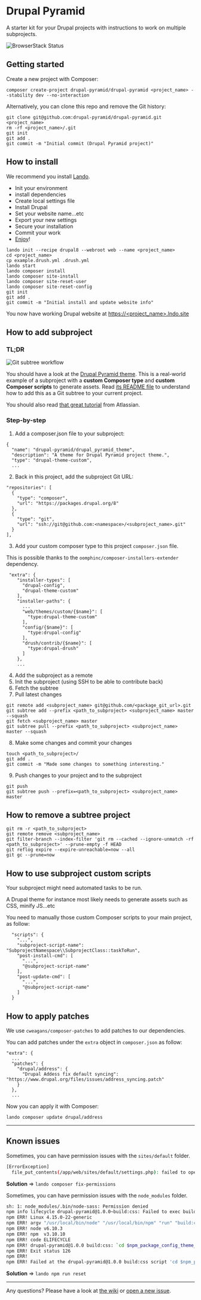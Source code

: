# Drupal Pyramid

A starter kit for your Drupal projects with instructions to work on multiple subprojects.

![BrowserStack Status](https://www.browserstack.com/automate/badge.svg?badge_key=BvpY1y5yRRsxyUxUVDLJ)

## Getting started

Create a new project with Composer:
```
composer create-project drupal-pyramid/drupal-pyramid <project_name> --stability dev --no-interaction
```

Alternatively, you can clone this repo and remove the Git history:
```
git clone git@github.com:drupal-pyramid/drupal-pyramid.git <project_name>
rm -rf <project_name>/.git
git init
git add .
git commit -m "Initial commit (Drupal Pyramid project)"
```

## How to install

We recommend you install [Lando](https://docs.devwithlando.io/installation/installing.html).

* Init your environment
* install dependencies
* Create local settings file
* Install Drupal
* Set your website name...etc
* Export your new settings
* Secure your installation
* Commit your work
* [Enjoy](http://gph.is/*uVl0T)!

```
lando init --recipe drupal8 --webroot web --name <project_name>
cd <project_name>
cp example.drush.yml .drush.yml
lando start
lando composer install
lando composer site-install
lando composer site-reset-user
lando composer site-reset-config
git init
git add .
git commit -m "Initial install and update website info"
```

You now have working Drupal website at [https://<project_name>.lndo.site](https://<project_name>.lndo.site)


## How to add subproject

### TL;DR

![Git subtree workflow](http://drupal-pyramid.org/img/git_subtree_cmds.jpg)

You should have a look at the [Drupal Pyramid theme](https://github.com/drupal-pyramid/drupal_pyramid_theme). This is a real-world example of a subproject with a **custom Composer type** and **custom Composer scripts** to generate assets. Read [its README file](https://github.com/drupal-pyramid/drupal_pyramid_theme#getting-started) to understand how to add this as a Git subtree to your current project.

You should also read [that great tutorial](https://www.atlassian.com/blog/git/alternatives-to-git-submodule-git-subtree) from Atlassian.


### Step-by-step

1) Add a composer.json file to your subproject:
```
{
  "name": "drupal-pyramid/drupal_pyramid_theme",
  "description": "A theme for Drupal Pyramid project theme.",
  "type": "drupal-theme-custom",
  ...
```

2) Back in this project, add the subproject Git URL:
```
"repositories": [
  {
    "type": "composer",
    "url": "https://packages.drupal.org/8"
  },
  {
    "type": "git",
    "url": "ssh://git@github.com:<namespace>/<subproject_name>.git"
  }    
],
```

3) Add your custom composer type to this project `composer.json` file.  

This is possible thanks to the `oomphinc/composer-installers-extender` dependency.

```
 "extra": {
    "installer-types": [
      "drupal-config",
      "drupal-theme-custom"
    ],
    "installer-paths": {
      ...
      "web/themes/custom/{$name}": [
        "type:drupal-theme-custom"
      ],
      "config/{$name}": [
        "type:drupal-config"
      ],
      "drush/contrib/{$name}": [
        "type:drupal-drush"
      ]
    },
    ...
```

4) Add the subproject as a remote
5) Init the subproject (using SSH to be able to contribute back)
6) Fetch the subtree
7) Pull latest changes
```
git remote add <subproject_name> git@github.com/<package_git_url>.git
git subtree add --prefix <path_to_subproject> <subproject_name> master --squash
git fetch <subproject_name> master
git subtree pull --prefix <path_to_subproject> <subproject_name> master --squash
```

8) Make some changes and commit your changes
```
touch <path_to_subproject>/
git add .
git commit -m "Made some changes to something interesting."
```

9) Push changes to your project and to the subproject
```
git push
git subtree push --prefix=<path_to_subproject> <subproject_name> master
```


## How to remove a subtree project

```
git rm -r <path_to_subproject>
git remote remove <subproject_name> 
git filter-branch --index-filter 'git rm --cached --ignore-unmatch -rf <path_to_subproject>' --prune-empty -f HEAD
git reflog expire --expire-unreachable=now --all
git gc --prune=now
```


## How to use subproject custom scripts

Your subproject might need automated tasks to be run.

A Drupal theme for instance most likely needs to generate assets such as CSS, minify JS...etc

You need to manually those custom Composer scripts to your main project, as follow: 
```
  "scripts": {
    "...",
    "subproject-script-name": "SubprojectNamespace\\SubprojectClass::taskToRun",
    "post-install-cmd": [
      "...",
      "@subproject-script-name"
    ],
    "post-update-cmd": [
      "...",
      "@subproject-script-name"
    ]
  }
```


## How to apply patches

We use `cweagans/composer-patches` to add patches to our dependencies.

You can add patches under the `extra` object in `composer.json` as follow:

```
"extra": {
  ...
  "patches": {
    "drupal/address": {
      "Drupal Addess fix default syncing": "https://www.drupal.org/files/issues/address_syncing.patch"     
    }
  },
  ...
```

Now you can apply it with Composer:
```
lando composer update drupal/address
```

--- 

## Known issues

Sometimes, you can have permission issues with the `sites/default` folder.

```bash
[ErrorException]
  file_put_contents(/app/web/sites/default/settings.php): failed to open stream: Permission denied
```

**Solution** => `lando composer fix-permissions`



Sometimes, you can have permission issues with the `node_modules` folder.

```bash
sh: 1: node_modules/.bin/node-sass: Permission denied
npm info lifecycle drupal-pyramid@1.0.0~build:css: Failed to exec build:css script
npm ERR! Linux 4.15.0-22-generic
npm ERR! argv "/usr/local/bin/node" "/usr/local/bin/npm" "run" "build:css"
npm ERR! node v6.10.3
npm ERR! npm  v3.10.10
npm ERR! code ELIFECYCLE
npm ERR! drupal-pyramid@1.0.0 build:css: `cd $npm_package_config_theme_path && node_modules/.bin/node-sass scss scss/ -o css/`
npm ERR! Exit status 126
npm ERR!
npm ERR! Failed at the drupal-pyramid@1.0.0 build:css script 'cd $npm_package_config_theme_path && node_modules/.bin/node-sass scss scss/ -o css/'.
```

**Solution** => `lando npm run reset`

---


Any questions? Please have a look at [the wiki](https://github.com/drupal-pyramid/drupal-pyramid/wiki) or [open a new issue](https://github.com/drupal-pyramid/drupal-pyramid/issues).
